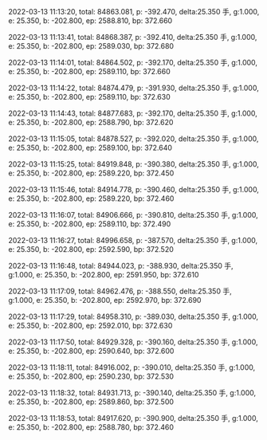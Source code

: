 2022-03-13 11:13:20, total: 84863.081, p: -392.470, delta:25.350 手, g:1.000, e: 25.350, b: -202.800, ep: 2588.810, bp: 372.660

2022-03-13 11:13:41, total: 84868.387, p: -392.410, delta:25.350 手, g:1.000, e: 25.350, b: -202.800, ep: 2589.030, bp: 372.680

2022-03-13 11:14:01, total: 84864.502, p: -392.170, delta:25.350 手, g:1.000, e: 25.350, b: -202.800, ep: 2589.110, bp: 372.660

2022-03-13 11:14:22, total: 84874.479, p: -391.930, delta:25.350 手, g:1.000, e: 25.350, b: -202.800, ep: 2589.110, bp: 372.630

2022-03-13 11:14:43, total: 84877.683, p: -392.170, delta:25.350 手, g:1.000, e: 25.350, b: -202.800, ep: 2588.790, bp: 372.620

2022-03-13 11:15:05, total: 84878.527, p: -392.020, delta:25.350 手, g:1.000, e: 25.350, b: -202.800, ep: 2589.100, bp: 372.640

2022-03-13 11:15:25, total: 84919.848, p: -390.380, delta:25.350 手, g:1.000, e: 25.350, b: -202.800, ep: 2589.220, bp: 372.450

2022-03-13 11:15:46, total: 84914.778, p: -390.460, delta:25.350 手, g:1.000, e: 25.350, b: -202.800, ep: 2589.220, bp: 372.460

2022-03-13 11:16:07, total: 84906.666, p: -390.810, delta:25.350 手, g:1.000, e: 25.350, b: -202.800, ep: 2589.110, bp: 372.490

2022-03-13 11:16:27, total: 84996.658, p: -387.570, delta:25.350 手, g:1.000, e: 25.350, b: -202.800, ep: 2592.590, bp: 372.520

2022-03-13 11:16:48, total: 84944.023, p: -388.930, delta:25.350 手, g:1.000, e: 25.350, b: -202.800, ep: 2591.950, bp: 372.610

2022-03-13 11:17:09, total: 84962.476, p: -388.550, delta:25.350 手, g:1.000, e: 25.350, b: -202.800, ep: 2592.970, bp: 372.690

2022-03-13 11:17:29, total: 84958.310, p: -389.030, delta:25.350 手, g:1.000, e: 25.350, b: -202.800, ep: 2592.010, bp: 372.630

2022-03-13 11:17:50, total: 84929.328, p: -390.160, delta:25.350 手, g:1.000, e: 25.350, b: -202.800, ep: 2590.640, bp: 372.600

2022-03-13 11:18:11, total: 84916.002, p: -390.010, delta:25.350 手, g:1.000, e: 25.350, b: -202.800, ep: 2590.230, bp: 372.530

2022-03-13 11:18:32, total: 84931.713, p: -390.140, delta:25.350 手, g:1.000, e: 25.350, b: -202.800, ep: 2589.860, bp: 372.500

2022-03-13 11:18:53, total: 84917.620, p: -390.900, delta:25.350 手, g:1.000, e: 25.350, b: -202.800, ep: 2588.780, bp: 372.460